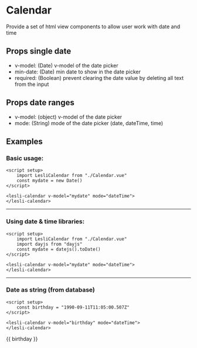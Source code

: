 <script setup>
    import { ref } from "vue"
    import dayjs from "dayjs"
    
    import LesliCalendar from "./Calendar.vue"
    const mydate = new Date()

    const birthday = ref("1990-09-11T11:05:00.507Z")
</script>

# Calendar
Provide a set of html view components to allow user work with date and time

## Props single date
- v-model: (Date) v-model of the date picker
- min-date: (Date) min date to show in the date picker
- required: (Boolean) prevent clearing the date value by deleting all text from the input

## Props date ranges
- v-model: (object) v-model of the date picker
- mode: (String) mode of the date picker (date, dateTime, time)

## Examples

### Basic usage:

```vue
<script setup>
    import LesliCalendar from "./Calendar.vue"
    const mydate = new Date()
</script>

<lesli-calendar v-model="mydate" mode="dateTime">
</lesli-calendar>
```

<lesli-calendar v-model="mydate" mode="dateTime">
</lesli-calendar>

<hr />

### Using date & time libraries:

```vue
<script setup>
    import LesliCalendar from "./Calendar.vue"
    import dayjs from "dayjs"
    const mydate = datejs().toDate()
</script>

<lesli-calendar v-model="mydate" mode="dateTime">
</lesli-calendar>
```

<lesli-calendar v-model="mydate" mode="dateTime">
</lesli-calendar>

<hr />

### Date as string (from database)

```vue
<script setup>
    const birthday = "1990-09-11T11:05:00.507Z"
</script>

<lesli-calendar v-model="birthday" mode="dateTime">
</lesli-calendar>
```
{{ birthday }}
<lesli-calendar v-model="birthday" mode="dateTime">
</lesli-calendar>
